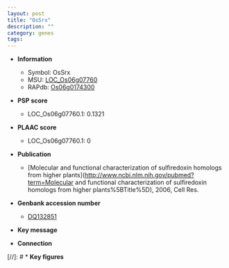 ```yaml
---
layout: post
title: "OsSrx"
description: ""
category: genes
tags: 
---
```


* **Information**  
    + Symbol: OsSrx  
    + MSU: [LOC_Os06g07760](http://rice.plantbiology.msu.edu/cgi-bin/ORF_infopage.cgi?orf=LOC_Os06g07760)  
    + RAPdb: [Os06g0174300](http://rapdb.dna.affrc.go.jp/viewer/gbrowse_details/irgsp1?name=Os06g0174300)  

* **PSP score**  
    + LOC_Os06g07760.1: 0.1321 

* **PLAAC score**  
    + LOC_Os06g07760.1: 0 

* **Publication**  
    + [Molecular and functional characterization of sulfiredoxin homologs from higher plants](http://www.ncbi.nlm.nih.gov/pubmed?term=Molecular and functional characterization of sulfiredoxin homologs from higher plants%5BTitle%5D), 2006, Cell Res.

* **Genbank accession number**  
    + [DQ132851](http://www.ncbi.nlm.nih.gov/nuccore/DQ132851)

* **Key message**  

* **Connection**  

[//]: # * **Key figures**  


